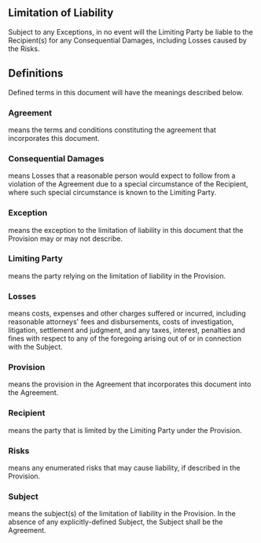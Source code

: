 ## Limitation of Liability

Subject to any Exceptions, in no event will the Limiting Party be liable to the Recipient(s) for any Consequential Damages, including Losses caused by the Risks.

## Definitions

Defined terms in this document will have the meanings described below.

### Agreement
means the terms and conditions constituting the agreement that incorporates this document.

### Consequential Damages
means Losses that a reasonable person would expect to follow from a violation of the Agreement due to a special circumstance of the Recipient, where such special circumstance is known to the Limiting Party.

### Exception
means the exception to the limitation of liability in this document that the Provision may or may not describe.

### Limiting Party
means the party relying on the limitation of liability in the Provision.

### Losses
means costs, expenses and other charges suffered or incurred, including reasonable attorneys' fees and disbursements, costs of investigation, litigation, settlement and judgment, and any taxes, interest, penalties and fines with respect to any of the foregoing arising out of or in connection with the Subject.

### Provision
means the provision in the Agreement that incorporates this document into the Agreement.

### Recipient
means the party that is limited by the Limiting Party under the Provision.

### Risks
means any enumerated risks that may cause liability, if described in the Provision.

### Subject
means the subject(s) of the limitation of liability in the Provision. In the absence of any explicitly-defined Subject, the Subject shall be the Agreement.